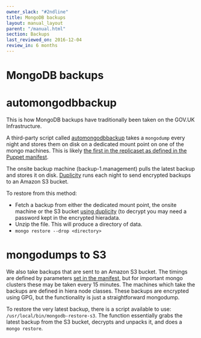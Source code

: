 ```yaml
---
owner_slack: "#2ndline"
title: MongoDB backups
layout: manual_layout
parent: "/manual.html"
section: Backups
last_reviewed_on: 2016-12-04
review_in: 6 months
---
```


# MongoDB backups

# automongodbbackup

This is how MongoDB backups have traditionally been taken on the GOV.UK Infrastructure.

A third-party script called [automongodbbackup](https://github.com/micahwedemeyer/automongobackup) takes a `mongodump` every night and stores them on disk
on a dedicated mount point on one of the mongo machines. This is likely [the first in the replicaset as defined in the Puppet manifest](https://github.com/alphagov/govuk-puppet/blob/master/modules/mongodb/manifests/backup.pp#L40-L44).

The onsite backup machine (backup-1.management) pulls the latest backup and stores it on disk. [Duplicity](http://duplicity.nongnu.org/)
runs each night to send encrypted backups to an Amazon S3 bucket.

To restore from this method:

 - Fetch a backup from either the dedicated mount point, the onsite machine or the S3 bucket [using duplicity](offsite-backup-and-restore.html) (to decrypt you may need a password kept in the encrypted hieradata.
 - Unzip the file. This will produce a directory of data.
 - `mongo restore --drop <directory>`

# mongodumps to S3

We also take backups that are sent to an Amazon S3 bucket. The timings are defined by parameters [set in the manifest](https://github.com/alphagov/govuk-puppet/blob/master/modules/mongodb/manifests/s3backup/cron.pp),
but for important mongo clusters these may be taken every 15 minutes. The machines which take the backups are defined in hiera node classes.
These backups are encrypted using GPG, but the functionality is just a straightforward mongodump.

To restore the very latest backup, there is a script available to use: `/usr/local/bin/mongodb-restore-s3`. The function essentially grabs the latest backup from the S3 bucket, decrypts and unpacks it, and does a `mongo restore`.
